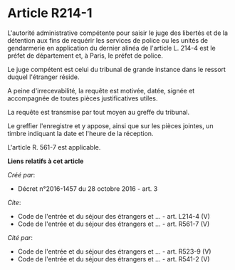 # Article R214-1

L'autorité administrative compétente pour saisir le juge des libertés et de la détention aux fins de requérir les services de
police ou les unités de gendarmerie en application du dernier alinéa de l'article L. 214-4 est le préfet de département et, à
Paris, le préfet de police. 

Le juge compétent est celui du tribunal de grande instance dans le ressort duquel l'étranger réside. 

A peine d'irrecevabilité, la requête est motivée, datée, signée et accompagnée de toutes pièces justificatives utiles. 

La requête est transmise par tout moyen au greffe du tribunal. 

Le greffier l'enregistre et y appose, ainsi que sur les pièces jointes, un timbre indiquant la date et l'heure de la
réception. 

L'article R. 561-7 est applicable.

**Liens relatifs à cet article**

_Créé par_:

  - Décret n°2016-1457 du 28 octobre 2016 - art. 3

_Cite_:

  - Code de l'entrée et du séjour des étrangers et ... - art. L214-4 (V)
  - Code de l'entrée et du séjour des étrangers et ... - art. R561-7 (V)

_Cité par_:

  - Code de l'entrée et du séjour des étrangers et ... - art. R523-9 (V)
  - Code de l'entrée et du séjour des étrangers et ... - art. R541-2 (V)

